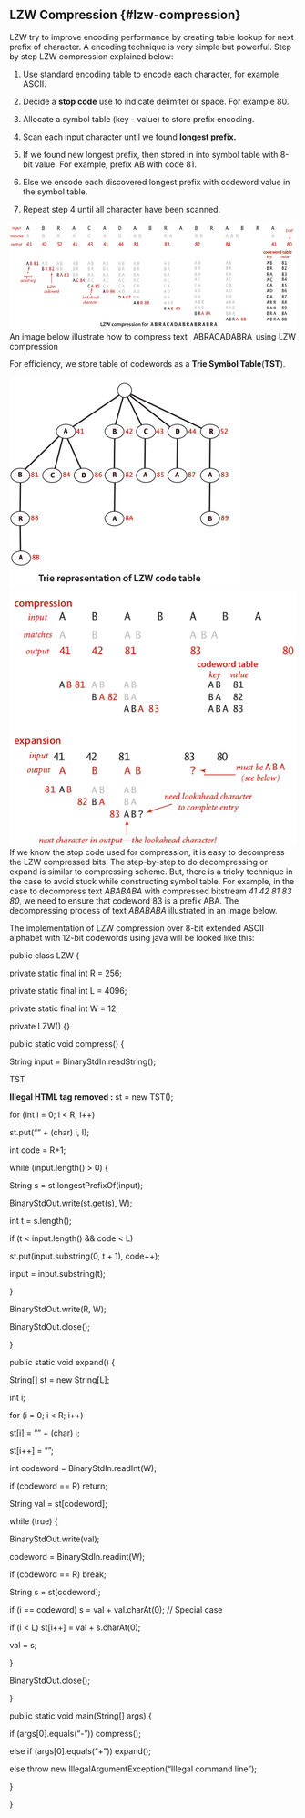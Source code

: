 ## LZW Compression {#lzw-compression}

LZW try to improve encoding performance by creating table lookup for next prefix of character. A encoding technique is very simple but powerful. Step by step LZW compression explained below:

1.  Use standard encoding table to encode each character, for example ASCII.

2.  Decide a **stop code** use to indicate delimiter or space. For example 80.

3.  Allocate a symbol table (key - value) to store prefix encoding.

4.  Scan each input character until we found **longest prefix.**

5.  If we found new longest prefix, then stored in into symbol table with 8-bit value. For example, prefix AB with code 81.

6.  Else we encode each discovered longest prefix with codeword value in the symbol table.

7.  Repeat step 4 until all character have been scanned.

![](../assets/image6.png)An image below illustrate how to compress text _ABRACADABRA_using LZW compression

For efficiency, we store table of codewords as a **Trie Symbol Table**(**TST**).

![](../assets/image7.png)![](../assets/image8.png)If we know the stop code used for compression, it is easy to decompress the LZW compressed bits. The step-by-step to do decompressing or expand is similar to compressing scheme. But, there is a tricky technique in the case to avoid stuck while constructing symbol table. For example, in the case to decompress text _ABABABA_ with compressed bitstream _41 42 81 83 80_, we need to ensure that codeword 83 is a prefix ABA. The decompressing process of text _ABABABA_ illustrated in an image below.

The implementation of LZW compression over 8-bit extended ASCII alphabet with 12-bit codewords using java will be looked like this:

public class LZW {

private static final int R = 256;

private static final int L = 4096;

private static final int W = 12;

private LZW() {}

public static void compress() {

String input = BinaryStdIn.readString();

TST

**Illegal HTML tag removed :** st = new TST<integer>();</integer>

for (int i = 0; i &lt; R; i++)

st.put(“” + (char) i, I);

int code = R+1;

while (input.length() &gt; 0) {

String s = st.longestPrefixOf(input);

BinaryStdOut.write(st.get(s), W);

int t = s.length();

if (t &lt; input.length() &amp;&amp; code &lt; L)

st.put(input.substring(0, t + 1), code++);

input = input.substring(t);

}

BinaryStdOut.write(R, W);

BinaryStdOut.close();

}

public static void expand() {

String[] st = new String[L];

int i;

for (i = 0; i &lt; R; i++)

st[i] = “” + (char) i;

st[i++] = “”;

int codeword = BinaryStdIn.readInt(W);

if (codeword == R) return;

String val = st[codeword];

while (true) {

BinaryStdOut.write(val);

codeword = BinaryStdIn.readint(W);

if (codeword == R) break;

String s = st[codeword];

if (i == codeword) s = val + val.charAt(0); // Special case

if (i &lt; L) st[i++] = val + s.charAt(0);

val = s;

}

BinaryStdOut.close();

}

public static void main(String[] args) {

if (args[0].equals(“-”)) compress();

else if (args[0].equals(“+”)) expand();

else throw new IllegalArgumentException(“Illegal command line”);

}

}